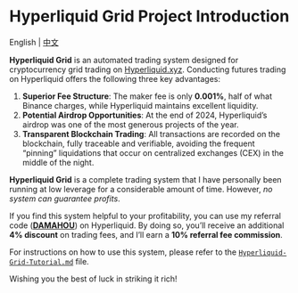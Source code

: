 # Hyperliquid Grid Project Introduction

English | [中文](README-CN.md)

**Hyperliquid Grid** is an automated trading system designed for cryptocurrency grid trading on [Hyperliquid.xyz](https://hyperliquid.xyz). Conducting futures trading on Hyperliquid offers the following three key advantages:

1. **Superior Fee Structure**: The maker fee is only **0.001%**, half of what Binance charges, while Hyperliquid maintains excellent liquidity.
2. **Potential Airdrop Opportunities**: At the end of 2024, Hyperliquid’s airdrop was one of the most generous projects of the year.
3. **Transparent Blockchain Trading**: All transactions are recorded on the blockchain, fully traceable and verifiable, avoiding the frequent “pinning” liquidations that occur on centralized exchanges (CEX) in the middle of the night.

**Hyperliquid Grid** is a complete trading system that I have personally been running at low leverage for a considerable amount of time. However, *no system can guarantee profits*.

If you find this system helpful to your profitability, you can use my referral code ([**DAMAHOU**](https://app.hyperliquid.xyz/join/DAMAHOU)) on Hyperliquid. By doing so, you’ll receive an additional **4% discount** on trading fees, and I’ll earn a **10% referral fee commission**.

For instructions on how to use this system, please refer to the [`Hyperliquid-Grid-Tutorial.md`](Hyperliquid-Grid-Tutorial.md) file.

Wishing you the best of luck in striking it rich!